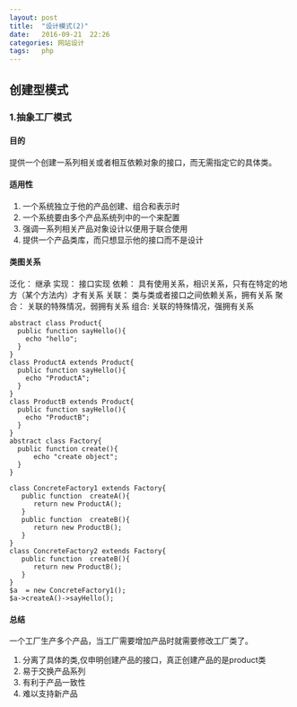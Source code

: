 ```yaml
---
layout: post
title:  "设计模式(2)"
date:   2016-09-21  22:26
categories: 网站设计
tags:   php
---
```


## 创建型模式

### 1.抽象工厂模式

#### 目的

提供一个创建一系列相关或者相互依赖对象的接口，而无需指定它的具体类。

####  适用性

1. 一个系统独立于他的产品创建、组合和表示时
2. 一个系统要由多个产品系统列中的一个来配置
3. 强调一系列相关产品对象设计以便用于联合使用
4. 提供一个产品类库，而只想显示他的接口而不是设计
  

####  类图关系


泛化： 继承
实现： 接口实现
依赖： 具有使用关系，相识关系，只有在特定的地方（某个方法内）才有关系
关联： 类与类或者接口之间依赖关系，拥有关系
聚合： 关联的特殊情况，弱拥有关系
组合:  关联的特殊情况，强拥有关系


    abstract class Product{
      public function sayHello(){
        echo "hello";
      }
    }
    class ProductA extends Product{
      public function sayHello(){
        echo "ProductA";
      }
    }
    class ProductB extends Product{
      public function sayHello(){
        echo "ProductB";
      }
    }
    abstract class Factory{
      public function create(){
          echo "create object";
      }
    }

    class ConcreteFactory1 extends Factory{
       public function  createA(){
          return new ProductA();
       }
       public function  createB(){
          return new ProductB();
       }
    }
    class ConcreteFactory2 extends Factory{
       public function  createB(){
          return new ProductB();
       }
    }
    $a  = new ConcreteFactory1();
    $a->createA()->sayHello();

   
#### 总结

一个工厂生产多个产品，当工厂需要增加产品时就需要修改工厂类了。

1. 分离了具体的类,仅申明创建产品的接口，真正创建产品的是product类
2. 易于交换产品系列
3. 有利于产品一致性
4. 难以支持新产品
